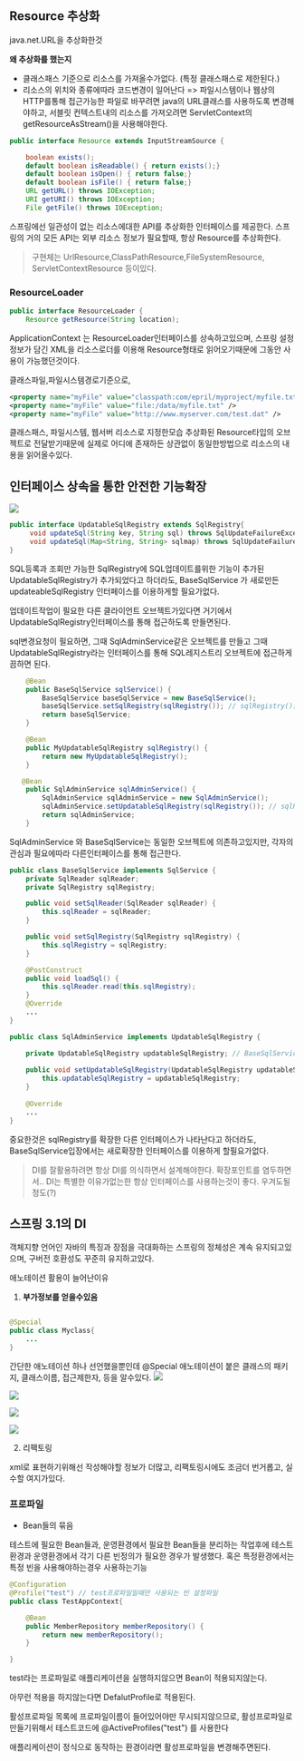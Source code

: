 ## Resource 추상화

java.net.URL을 추상화한것 

**왜 추상화를 했는지**
- 클래스패스 기준으로 리소스를 가져올수가없다. (특정 클래스패스로 제한된다.)
- 리소스의 위치와 종류에따라 코드변경이 일어난다
=> 파일시스템이나 웹상의 HTTP를통해 접근가능한 파일로 바꾸려면 java의 URL클래스를 사용하도록 변경해야하고, 서블릿 컨텍스트내의 리소스를 가져오려면 ServletContext의 getResourceAsStream()을 사용해야한다. 



```java
public interface Resource extends InputStreamSource {

	boolean exists();
	default boolean isReadable() { return exists();}
	default boolean isOpen() { return false;}
	default boolean isFile() { return false;}
	URL getURL() throws IOException;
	URI getURI() throws IOException;
	File getFile() throws IOException;
```
스프링에선 일관성이 없는 리소스에대한 API를 추상화한 인터페이스를 제공한다.
스프링의 거의 모든 API는 외부 리소스 정보가 필요할때, 항상 Resource를 추상화한다.


>  구현체는  UrlResource,ClassPathResource,FileSystemResource, ServletContextResource 등이있다.


### ResourceLoader

```java
public interface ResourceLoader {
	Resource getResource(String location);
```

ApplicationContext 는 ResourceLoader인터페이스를 상속하고있으며, 스프링 설정정보가 담긴 XML을 리소스로더를 이용해 Resource형태로 읽어오기때문에 그동안 사용이 가능했던것이다.


클래스파일,파일시스템경로기준으로, 



``` xml
<property name="myFile" value="classpath:com/epril/myproject/myfile.txt" />
<property name="myFile" value="file:/data/myfile.txt" />
<property name="myFile" value="http://www.myserver.com/test.dat" />
```
클래스패스, 파일시스템, 웹서버 리소스로 지정한모습
추상화된 Resource타입의 오브젝트로 전달받기때문에 실제로 어디에 존재하든 상관없이 동일한방법으로 리소스의 내용을 읽어올수있다.


## 인터페이스 상속을 통한 안전한 기능확장


![](https://velog.velcdn.com/images/dudwls0505/post/3ef031db-3cbc-4835-85ff-73dc254783d1/image.png)



```java
public interface UpdatableSqlRegistry extends SqlRegistry{
	 void updateSql(String key, String sql) throws SqlUpdateFailureException;
     void updateSql(Map<String, String> sqlmap) throws SqlUpdateFailureException;
}
```

SQL등록과 조회만 가능한 SqlRegistry에 SQL업데이트를위한 기능이 추가된 UpdatableSqlRegistry가
추가되었다고 하더라도, BaseSqlService 가 새로만든 updateableSqlRegistry 인터페이스를 이용하게할 필요가없다.

업데이트작업이 필요한 다른 클라이언트 오브젝트가있다면 거기에서 UpdatableSqlRegistry인터페이스를 통해 접근하도록 만들면된다. 

sql변경요청이 필요하면, 그때 SqlAdminService같은 오브젝트를 만들고 그때 UpdatableSqlRegistry라는 인터페이스를 통해 SQL레지스트리 오브젝트에 접근하게끔하면 된다. 

```java
	@Bean
    public BaseSqlService sqlService() {
        BaseSqlService baseSqlService = new BaseSqlService();
        baseSqlService.setSqlRegistry(sqlRegistry()); // sqlRegistry()를 이용
        return baseSqlService;
    }

    @Bean
    public MyUpdatableSqlRegistry sqlRegistry() {
        return new MyUpdatableSqlRegistry();
    }

   @Bean
    public SqlAdminService sqlAdminService() {
        SqlAdminService sqlAdminService = new SqlAdminService();
        sqlAdminService.setUpdatableSqlRegistry(sqlRegistry()); // sqlRegistry()를 이용 
        return sqlAdminService;
    }
```


SqlAdminService 와 BaseSqlService는 동일한 오브젝트에 의존하고있지만, 각자의 관심과 필요에따라 다른인터페이스를 통해 접근한다. 

```java
public class BaseSqlService implements SqlService {
    private SqlReader sqlReader;
    private SqlRegistry sqlRegistry;

    public void setSqlReader(SqlReader sqlReader) {
        this.sqlReader = sqlReader;
    }

    public void setSqlRegistry(SqlRegistry sqlRegistry) {
        this.sqlRegistry = sqlRegistry;
    }

    @PostConstruct
    public void loadSql() {
        this.sqlReader.read(this.sqlRegistry);
    }
    @Override
    ...
}
```


```java
public class SqlAdminService implements UpdatableSqlRegistry {

    private UpdatableSqlRegistry updatableSqlRegistry; // BaseSqlService와 다른 인터페이스를 주입 
    
    public void setUpdatableSqlRegistry(UpdatableSqlRegistry updatableSqlRegistry) {
        this.updatableSqlRegistry = updatableSqlRegistry;
    }
     
    @Override
    ...
}
```


중요한것은 sqlRegistry를 확장한 다른 인터페이스가 나타난다고 하더라도, BaseSqlService입장에서는 새로확장한 인터페이스를 이용하게 할필요가없다.


> DI를 잘활용하려면 항상 DI를 의식하면서 설계해야한다. 확장포인트를 염두하면서..
DI는 특별한 이유가없는한 항상 인터페이스를 사용하는것이 좋다. 우겨도될정도(?)



## 스프링 3.1의 DI

객체지향 언어인 자바의 특징과 장점을 극대화하는 스프링의 정체성은 계속 유지되고있으며, 구버전 호환성도 꾸준히 유지하고있다. 

애노테이션 활용이 늘어난이유

1. **부가정보를 얻을수있음**
```java

@Special
public class Myclass{
	...
}
```

간단한 애노테이션 하나 선언했을뿐인데 @Special 애노테이션이 붙은 클래스의 패키지, 클래스이름, 접근제한자, 등을 알수있다.
![](https://velog.velcdn.com/images/dudwls0505/post/7c777754-0eb2-49de-94ea-81f9bd7011c1/image.png)


![](https://velog.velcdn.com/images/dudwls0505/post/f1018fa8-4e5b-440e-a0b4-71afdf46c474/image.png)

![](https://velog.velcdn.com/images/dudwls0505/post/45721c00-f985-4fab-8040-df9941f7274c/image.png)

![](https://velog.velcdn.com/images/dudwls0505/post/7e524f02-2e66-4a91-915f-a0bdb38f3f56/image.png)



2. 리팩토링

xml로 표현하기위해선 작성해야할 정보가 더많고, 리팩토링시에도 조금더 번거롭고, 실수할 여지가있다.


### 프로파일

- Bean들의 묶음 

테스트에 필요한 Bean들과, 운영환경에서 필요한 Bean들을 분리하는 작업후에
테스트환경과 운영환경에서 각기 다른 빈정의가 필요한 경우가 발생했다.
혹은 특정환경에서는 특정 빈을 사용해야하는경우 사용하는기능

```java
@Configuration
@Profile("test") // test프로파일일때만 사용되는 빈 설정파일 
public class TestAppContext{

	@Bean
    public MemberRepository memberRepository() {
    	return new memberRepository();
    }

}
```
test라는 프로파일로 애플리케이션을 실행하지않으면 Bean이 적용되지않는다.



아무런 적용을 하지않는다면 DefalutProfile로 적용된다.

활성프로파일 목록에 프로파일이름이 들어있어야만 무시되지않으므로, 
활성프로파일로 만들기위해서 테스트코드에 @ActiveProfiles("test") 를 사용한다

애플리케이션이 정식으로 동작하는 환경이라면 활성프로파일을 변경해주면된다. 
